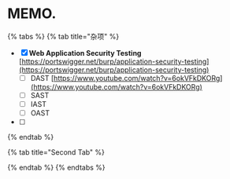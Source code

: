 # MEMO.

{% tabs %}
{% tab title="杂项" %}
* [x] **Web Application Security Testing**    [https://portswigger.net/burp/application-security-testing](https://portswigger.net/burp/application-security-testing)
  * [ ] DAST     [https://www.youtube.com/watch?v=6okVFkDKORg](https://www.youtube.com/watch?v=6okVFkDKORg)
  * [ ] SAST
  * [ ] IAST
  * [ ] OAST
* [ ] 
{% endtab %}

{% tab title="Second Tab" %}

{% endtab %}
{% endtabs %}

